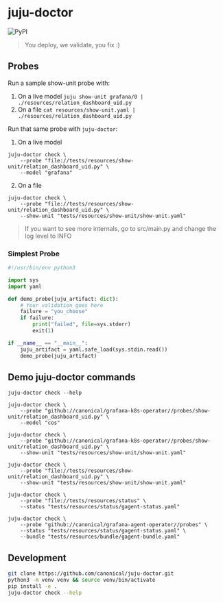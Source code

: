 # juju-doctor
![PyPI](https://img.shields.io/pypi/v/juju-doctor)

> You deploy, we validate, you fix :)

## Probes
Run a sample show-unit probe with:

1. On a live model
`juju show-unit grafana/0 | ./resources/relation_dashboard_uid.py`
2. On a file
`cat resources/show-unit.yaml | ./resources/relation_dashboard_uid.py`

Run that same probe with `juju-doctor`:
1. On a live model
```
juju-doctor check \
    --probe "file://tests/resources/show-unit/relation_dashboard_uid.py" \
    --model "grafana"
```
2. On a file
```
juju-doctor check \
    --probe "file://tests/resources/show-unit/relation_dashboard_uid.py" \
    --show-unit "tests/resources/show-unit/show-unit.yaml"
```
> If you want to see more internals, go to src/main.py and change the log level to INFO

### Simplest Probe
```python
#!/usr/bin/env python3

import sys
import yaml

def demo_probe(juju_artifact: dict):
    # Your validation goes here
    failure = "you_choose"
    if failure:
        print("failed", file=sys.stderr)
        exit(1)

if __name__ == "__main__":
    juju_artifact = yaml.safe_load(sys.stdin.read())
    demo_probe(juju_artifact)
```

## Demo juju-doctor commands
```
juju-doctor check --help

juju-doctor check \
    --probe "github://canonical/grafana-k8s-operator//probes/show-unit/relation_dashboard_uid.py" \
    --model "cos"

juju-doctor check \
    --probe "github://canonical/grafana-k8s-operator//probes/show-unit/relation_dashboard_uid.py" \
    --show-unit "tests/resources/show-unit/show-unit.yaml"

juju-doctor check \
    --probe "file://tests/resources/show-unit/relation_dashboard_uid.py" \
    --show-unit "tests/resources/show-unit/show-unit.yaml"

juju-doctor check \
    --probe "file://tests/resources/status" \
    --status "tests/resources/status/gagent-status.yaml"

juju-doctor check \
    --probe "github://canonical/grafana-agent-operator//probes" \
    --status "tests/resources/status/gagent-status.yaml" \
    --bundle "tests/resources/bundle/gagent-bundle.yaml"
```

## Development
```bash
git clone https://github.com/canonical/juju-doctor.git
python3 -m venv venv && source venv/bin/activate
pip install -e .
juju-doctor check --help
```
